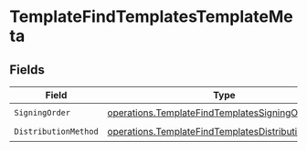 # TemplateFindTemplatesTemplateMeta


## Fields

| Field                                                                                                                    | Type                                                                                                                     | Required                                                                                                                 | Description                                                                                                              |
| ------------------------------------------------------------------------------------------------------------------------ | ------------------------------------------------------------------------------------------------------------------------ | ------------------------------------------------------------------------------------------------------------------------ | ------------------------------------------------------------------------------------------------------------------------ |
| `SigningOrder`                                                                                                           | [operations.TemplateFindTemplatesSigningOrder](../../models/operations/templatefindtemplatessigningorder.md)             | :heavy_check_mark:                                                                                                       | N/A                                                                                                                      |
| `DistributionMethod`                                                                                                     | [operations.TemplateFindTemplatesDistributionMethod](../../models/operations/templatefindtemplatesdistributionmethod.md) | :heavy_check_mark:                                                                                                       | N/A                                                                                                                      |